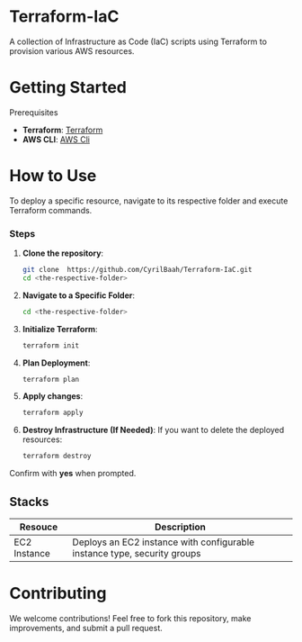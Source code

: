 # Terraform-IaC
A collection of Infrastructure as Code (IaC) scripts using Terraform to provision various AWS resources. 


# Getting Started
Prerequisites
- **Terraform**: [Terraform](https://www.terraform.io/ "Terraform")  
- **AWS CLI**: [AWS Cli](https://aws.amazon.com/cli/ "AWS Cli")  

# How to Use
To deploy a specific resource, navigate to its respective folder and execute Terraform commands.

### Steps

1. **Clone the repository**:
   ```sh
   git clone  https://github.com/CyrilBaah/Terraform-IaC.git
   cd <the-respective-folder>
   ```

2. **Navigate to a Specific Folder**:
   ```sh
   cd <the-respective-folder>
   ```

3. **Initialize Terraform**:
   ```sh
   terraform init
   ```

4. **Plan Deployment**:
   ```sh
   terraform plan
   ```

5. **Apply changes**:
   ```sh
   terraform apply
   ```

5. **Destroy Infrastructure (If Needed)**:
If you want to delete the deployed resources:
   ```sh
   terraform destroy
   ```

Confirm with **yes** when prompted.


## Stacks

| Resouce                | Description                                                                             |
|------------------------|-----------------------------------------------------------------------------------------|
| EC2 Instance           |Deploys an EC2 instance with configurable instance type, security groups                 |


# Contributing
We welcome contributions! Feel free to fork this repository, make improvements, and submit a pull request.

